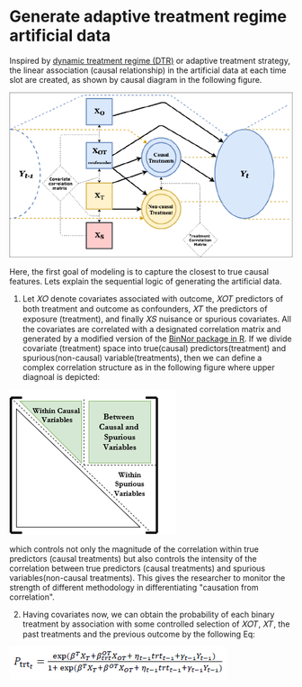 # Generate adaptive treatment regime artificial data
Inspired by  [dynamic treatment regime (DTR)](https://en.wikipedia.org/wiki/Dynamic_treatment_regime) or adaptive treatment strategy, the linear association (causal relationship) in the artificial data at each time slot are created, as shown by causal diagram in the following figure.

![alt text](https://github.com/ashkanfa/Generate.adaptive.data/blob/master/Causal_relation.PNG)
 
 Here, the first goal of modeling is to capture the closest to true causal features. Lets explain the sequential logic of generating the artificial data.
 1. Let 𝑋𝑂 denote covariates associated with outcome, 𝑋𝑂𝑇 predictors of both treatment and outcome as confounders, 𝑋𝑇 the predictors of exposure (treatment), and finally 𝑋𝑆 nuisance or spurious covariates. All the covariates are correlated with a designated correlation matrix and generated by a modified version of the [BinNor package in R](https://cran.r-project.org/web/packages/BinNor/index.html). If we divide covariate (treatment) space into true(causal) predictors(treatment) and spurious(non-causal) variable(treatments), then we can define a complex correlation structure as in the following figure where upper diagnoal is depicted:
 
![alt text](https://github.com/ashkanfa/Generate.adaptive.data/blob/master/Correlation%20structure.png)
 
 which controls not only the magnitude of the correlation within true predictors (causal treatments) but also controls the intensity      of the correlation between true predictors (causal treatments) and spurious variables(non-causal treatments). This gives the researcher to  monitor the strength of different methodology in differentiating "causation from correlation".
 
 2. Having covariates now, we can obtain the probability of each binary treatment by association with some controlled selection of 𝑋𝑂𝑇, 𝑋𝑇, the past treatments and the previous outcome by the following Eq:
 
 ![alt text](https://github.com/ashkanfa/Generate.adaptive.data/blob/master/eq1.png)
